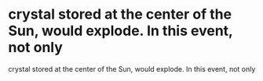 # crystal stored at the center of the Sun, would explode. In this event, not only

crystal stored at the center of the Sun, would explode. In this event, not only